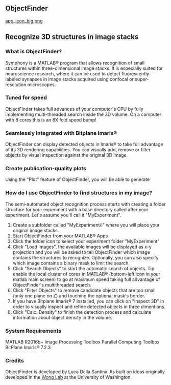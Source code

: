 
## ObjectFinder

[app_icon_big.png]({{site.baseurl}}/app_icon_big.png)

##  Recognize 3D structures in image stacks


### What is ObjectFinder?
Symphony is a MATLAB® program that allows recognition of small structures within three-dimensional image stacks. It is especially suited for neuroscience research, where it can be used to detect fluorescently-labeled synapses in image stacks acquired using confocal or super-resolution microscopes.

### Tuned for speed
ObjectFinder takes full advances of your computer's CPU by fully implementing multi-threaded search inside the 3D volume. On a computer with 8 cores this is an 8X fold speed bump!

### Seamlessly integrated with Bitplane Imaris®
ObjectFinder can display detected objects in Imaris® to take full advantage of its 3D rendering capabilities. You can visually add, remove or filter objects by visual inspection against the original 3D image.

### Create publication-quality plots
Using the "Plot" feature of ObjectFinder, you will be able to generate 


### How do I use ObjectFinder to find structures in my image?
The semi-automated object recognition process starts with creating a folder structure for your experiment with a base directory called after your experiment. Let's assume you'll call it "MyExperiment".
1. Create a subfolder called "MyExperiment/I" where you will place your original image stacks.
2. Start ObjectFinder from your MATLAB® Apps
3. Click the folder icon to select your experiment folder "MyExperiment"
4. Click "Load Images", the available images will be displayed as x-y projection and you will be asked to tell ObjectFinder which image contains the structures to recognize. Optionally, you can also specify which image contains a binary mask to limit the search.
5. Click "Search Objects" to start the automatic search of objects. Tip: enable the local cluster of cores in MATLAB® (bottom-left icon in your matlab main screen) to go at maximum speed taking full advantage of ObjectFinder's multithreaded search.
6. Click "Filter Objects" to remove candidate objects that are too small (only one plane on Z) and touching the optional mask's border.
7. If you have Bitplane Imaris® 7 installed, you can click on "Inspect 3D" in order to visually inspect and refine detected objects in three dimentions.
8. Click "Calc. Density" to finish the detection process and calculate information about object density in the volume.

### System Requirements
MATLAB R2016b+
Image Processing Toolbox
Parallel Computing Toolbox
BitPlane Imaris® 7.2.3

### Credits
ObjectFinder is developed by Luca Della Santina. Its built on ideas originally developed in the [Wong Lab](http://wonglab.biostr.washington.edu/) at the University of Washington.
